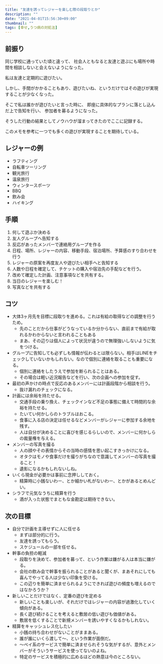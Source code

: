 ```yaml
---
title: "友達を誘ってレジャーを楽しむ際の段取りとか"
description: ""
date: "2021-04-01T15:56:30+09:00"
thumbnail: ""
tags: [幸せ,うつ病の対処法]
---
```

## 前振り
同じ学校に通っていた頃と違って、
社会人ともなると友達と遊ぶにも場所や時間を相談しないと会えないようになった。

私は友達と定期的に遊びたい。

しかし、手間がかかることもあり、遊びたいね、というだけではその遊びが実現することが少なくなった。

そこで私は誰かが遊びたいと言った時に、
即座に具体的なプランに落とし込んだ上で告知を行い、
参加者を募るようになった。

そうした行動の結果としてノウハウが溜まってきたのでここに記録する。

このメモを参考に一つでも多くの遊びが実現することを期待している。

## レジャーの例
- ラフティング
- 自転車ツーリング
- 観光旅行
- 温泉旅行
- ウィンタースポーツ
- BBQ
- 飲み会
- ハイキング

## 手順
1. 何して遊ぶか決める
1. 友人グループへ告知する
1. 反応があったメンバーで連絡用グループを作る
1. 日程、場所、レジャーの内容、移動手段、宿泊場所、予算感のすり合わせを行う
1. レジャーの原案を再度友人や遊びたい相手へと告知する
1. 人数や日程を確定して、チケットの購入や宿泊先の手配などを行う。
1. 改めて確定した計画、注意事項などを共有する。
1. 当日のレジャーを楽しむ！
1. 写真などを共有する

## コツ
- 大体3ヶ月先を目標に段取りを進める。これは有給の取得などの調整を行うため。
    - 先のことだから仕事がどうなっているか分からない、直前まで有給が取れるかわからないと言われることもある
    - まあ、その辺りは個人によって状況が違うので無理強いしないように気をつける。
- グループに告知しても必ずしも情報が伝わるとは限らない。相手はLINEをチェックしていないかもしれない。なので個別に連絡を取ることも重要になる。
    - 個別に連絡をしたうえで参加を断られることはある。
    - その場合は軽い近況報告などを行い、次の企画への参加を促す。
- 最初の声かけの時点で反応のあるメンバーには計画段階から相談を行う。
    - 抜け漏れのチェックになる。
- 計画には余裕を持たせる。
    - 交通手段の乗り換え、チェックインなど不足の事態に備えて時間的な余裕を持たせる。
    - たいてい何かしらのトラブルはおこる。
    - 食事に入る店の決定は任せるなどメンバーがレジャーに参加する余地を残す。
    - 人は自分が決めることに喜びを感じるらしいので、メンバーに何かしらの裁量権を与える。
- メンバーの写真を撮る
    - 人の顔やその表情からその当時の感情を思い起こすきっかけになる。
    - オタクはモノや食事だけを撮りがちなので意識してメンバーの写真を撮ること！
    - 遺影になるかもしれないしね。
- いくら現金が必要かは事前に念押ししておく。
    - 精算時に小銭ないわー、とか細かい札がないわー、とかがあるとめんどい。
- シラフで元気なうちに精算を行う
    - 酒が入った状態でまともな金勘定は期待できない。

## 次の目標
- 自分で計画を主導せずに人に任せる
    - まずは部分的に行う。
    - 友達を誘ってもらう。
    - スケジュールの一部を任せる。
- 幹事の負担の軽減
    - 段取りを決めて、参加者を募って、という作業は嫌がる人は本当に嫌がる。
    - 会社の飲み会で幹事を振られることがあると聞くが、まあそれにしても喜んでやってる人は少ない印象を受ける。
    - この辺りを簡単に済ませられるようにできれば遊びの頻度も増えるのではなかろうか？
- 新しいことだけではなく、定番の遊びを定める
    - 新しいことも楽しいが、それだけではレジャーの内容が過激化していく傾向がある。
    - 長く遊び続けることを考えると敷居の低い遊びも価値がある。
    - 敷居を低くすることで新規メンバーを誘いやすくなるかもしれない。
- 精算をキャッシュレス化したい
  - 小銭の持ち合わせがないことがままある。
  - 誰が誰にいくら渡して〜、という作業が面倒だ。
  - 〜ペイ系のサービスで簡単に済ませられそうな気がするが、意外とメンバーがそういうサービスを使ってないのよね。
  - 特定のサービスを積極的に広めるほどの熱意は今のところない。

